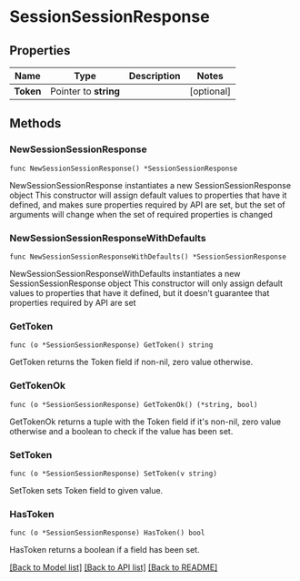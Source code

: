 # SessionSessionResponse

## Properties

Name | Type | Description | Notes
------------ | ------------- | ------------- | -------------
**Token** | Pointer to **string** |  | [optional] 

## Methods

### NewSessionSessionResponse

`func NewSessionSessionResponse() *SessionSessionResponse`

NewSessionSessionResponse instantiates a new SessionSessionResponse object
This constructor will assign default values to properties that have it defined,
and makes sure properties required by API are set, but the set of arguments
will change when the set of required properties is changed

### NewSessionSessionResponseWithDefaults

`func NewSessionSessionResponseWithDefaults() *SessionSessionResponse`

NewSessionSessionResponseWithDefaults instantiates a new SessionSessionResponse object
This constructor will only assign default values to properties that have it defined,
but it doesn't guarantee that properties required by API are set

### GetToken

`func (o *SessionSessionResponse) GetToken() string`

GetToken returns the Token field if non-nil, zero value otherwise.

### GetTokenOk

`func (o *SessionSessionResponse) GetTokenOk() (*string, bool)`

GetTokenOk returns a tuple with the Token field if it's non-nil, zero value otherwise
and a boolean to check if the value has been set.

### SetToken

`func (o *SessionSessionResponse) SetToken(v string)`

SetToken sets Token field to given value.

### HasToken

`func (o *SessionSessionResponse) HasToken() bool`

HasToken returns a boolean if a field has been set.


[[Back to Model list]](../README.md#documentation-for-models) [[Back to API list]](../README.md#documentation-for-api-endpoints) [[Back to README]](../README.md)


